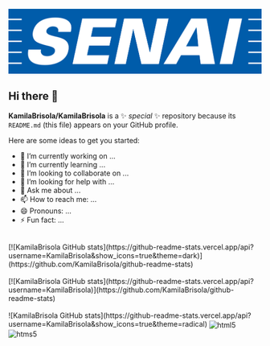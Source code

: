 ![logo](https://github.com/KamilaBrisola/KamilaBrisola/blob/main/senai-logo-3.png)

## Hi there 👋



**KamilaBrisola/KamilaBrisola** is a ✨ _special_ ✨ repository because its `README.md` (this file) appears on your GitHub profile.

Here are some ideas to get you started:

- 🔭 I’m currently working on ...
- 🌱 I’m currently learning ...
- 👯 I’m looking to collaborate on ...
- 🤔 I’m looking for help with ...
- 💬 Ask me about ...
- 📫 How to reach me: ...
- 😄 Pronouns: ...
- ⚡ Fun fact: ...

</br>
[![KamilaBrisola GitHub stats](https://github-readme-stats.vercel.app/api?username=KamilaBrisola&show_icons=true&theme=dark)](https://github.com/KamilaBrisola/github-readme-stats)
<div style ="display: inline-block"><br/>
[![KamilaBrisola GitHub stats](https://github-readme-stats.vercel.app/api?username=KamilaBrisola)](https://github.com/KamilaBrisola/github-readme-stats)
<div style ="display: inline_block"><br/>
![KamilaBrisola GitHub stats](https://github-readme-stats.vercel.app/api?username=KamilaBrisola&show_icons=true&theme=radical)
<img align="center" alt="html5" src="https://img.shields.io/badge/MySQL-00000F?style=for-the-badge&logo=mysql&logoColor=white"; />
<img align="center" alt="htms5" src="https://img.shields.io/badge/C-00599C?style=for-the-badge&logo=c&logoColor=white"; />

</div>



